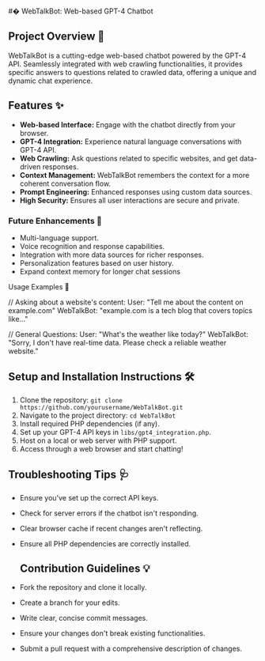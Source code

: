#� WebTalkBot: Web-based GPT-4 Chatbot

## Project Overview 🌟

WebTalkBot is a cutting-edge web-based chatbot powered by the GPT-4 API. Seamlessly integrated with web crawling functionalities, it provides specific answers to questions related to crawled data, offering a unique and dynamic chat experience.

## Features ✨

- **Web-based Interface:** Engage with the chatbot directly from your browser.
- **GPT-4 Integration:** Experience natural language conversations with GPT-4 API.
- **Web Crawling:** Ask questions related to specific websites, and get data-driven responses.
- **Context Management:** WebTalkBot remembers the context for a more coherent conversation flow.
- **Prompt Engineering:** Enhanced responses using custom data sources.
- **High Security:** Ensures all user interactions are secure and private.

### Future Enhancements 🚀

- Multi-language support.
- Voice recognition and response capabilities.
- Integration with more data sources for richer responses.
- Personalization features based on user history.
- Expand context memory for longer chat sessions


 Usage Examples 🎯

  // Asking about a website's content:
User: "Tell me about the content on example.com"
WebTalkBot: "example.com is a tech blog that covers topics like..."

// General Questions:
User: "What's the weather like today?"
WebTalkBot: "Sorry, I don't have real-time data. Please check a reliable weather website."


## Setup and Installation Instructions 🛠

1. Clone the repository: `git clone https://github.com/yourusername/WebTalkBot.git`
2. Navigate to the project directory: `cd WebTalkBot`
3. Install required PHP dependencies (if any).
4. Set up your GPT-4 API keys in `libs/gpt4_integration.php`.
5. Host on a local or web server with PHP support.
6. Access through a web browser and start chatting!


## Troubleshooting Tips 🩺

- Ensure you've set up the correct API keys.
- Check for server errors if the chatbot isn't responding.
- Clear browser cache if recent changes aren't reflecting.
- Ensure all PHP dependencies are correctly installed.


  ## Contribution Guidelines 💡

- Fork the repository and clone it locally.
- Create a branch for your edits.
- Write clear, concise commit messages.
- Ensure your changes don't break existing functionalities.
- Submit a pull request with a comprehensive description of changes.
